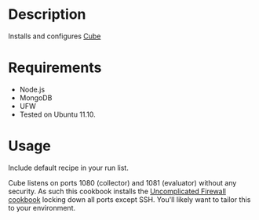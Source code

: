 Description
===========

Installs and configures [Cube](http://square.github.com/cube/)

Requirements
============

* Node.js
* MongoDB
* UFW
* Tested on Ubuntu 11.10.

Usage
=====

Include default recipe in your run list.

Cube listens on ports 1080 (collector) and 1081 (evaluator) without
any security. As such this cookbook installs the
[Uncomplicated Firewall cookbook](http://community.opscode.com/cookbooks/ufw)
locking down all ports except SSH. You'll likely want to tailor this
to your environment.
